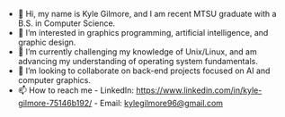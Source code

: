 - 👋 Hi, my name is Kyle Gilmore, and I am recent MTSU graduate with a B.S. in Computer Science.
- 👀 I’m interested in graphics programming, artificial intelligence, and graphic design.
- 🌱 I’m currently challenging my knowledge of Unix/Linux, and am advancing my understanding of operating system fundamentals. 
- 💞️ I’m looking to collaborate on back-end projects focused on AI and computer graphics.
- 📫 How to reach me - LinkedIn: https://www.linkedin.com/in/kyle-gilmore-75146b192/ - Email: kylegilmore96@gmail.com

<!---
Kyerline/Kyerline is a ✨ special ✨ repository because its `README.md` (this file) appears on your GitHub profile.
You can click the Preview link to take a look at your changes.
--->
